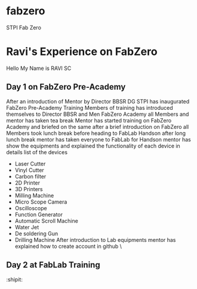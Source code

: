 # fabzero
STPI Fab Zero
# **Ravi's Experience on FabZero**
Hello My Name is RAVI SC
## Day 1 on FabZero Pre-Academy
After an introduction of Mentor by Director BBSR DG STPI has inaugurated FabZero Pre-Academy Training
Members of training has introduced themselves to Director BBSR and Men FabZero Academy
all Members and mentor has taken tea break
Mentor has started training on FabZero Academy and briefed on the same
after a brief introduction on FabZero all Members took lunch break before heading to FabLab Handson
after long lunch break mentor has taken everyone to FabLab for Handson
mentor has show the equipments and explained the functionality of each device in details
list of the devices
- Laser Cutter
- Vinyl Cutter
- Carbon filter
- 2D Printer
- 3D Printers
- Milling Machine
- Micro Scope Camera
- Oscilloscope
- Function Generator
- Automatic Scroll Machine
- Water Jet
- De soldering Gun
- Drilling Machine
After introduction to Lab equipments mentor has explained how to create account in github \


## **Day 2 at FabLab Training** 
:shipit:
